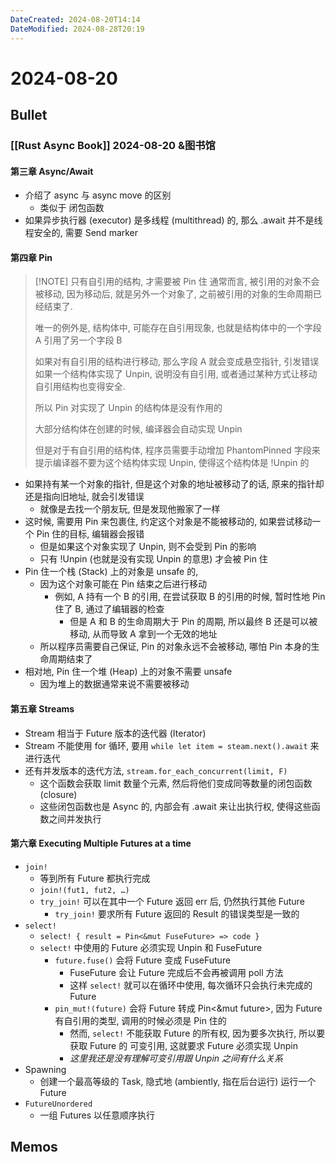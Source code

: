 ```yaml
---
DateCreated: 2024-08-20T14:14
DateModified: 2024-08-28T20:19
---
```

# 2024-08-20

## Bullet

### [[Rust Async Book]] 2024-08-20 &图书馆

#### 第三章 Async/Await

- 介绍了 async 与 async move 的区别
	- 类似于 闭包函数
- 如果异步执行器 (executor) 是多线程 (multithread) 的, 那么 .await 并不是线程安全的, 需要 Send marker

#### 第四章 Pin

> [!NOTE] 只有自引用的结构, 才需要被 Pin 住
> 通常而言, 被引用的对象不会被移动, 因为移动后, 就是另外一个对象了, 之前被引用的对象的生命周期已经结束了.
>
> 唯一的例外是, 结构体中, 可能存在自引用现象, 也就是结构体中的一个字段 A 引用了另一个字段 B
>
> 如果对有自引用的结构进行移动, 那么字段 A 就会变成悬空指针, 引发错误
> 如果一个结构体实现了 Unpin, 说明没有自引用, 或者通过某种方式让移动自引用结构也变得安全.
>
> 所以 Pin 对实现了 Unpin 的结构体是没有作用的
>
> 大部分结构体在创建的时候, 编译器会自动实现 Unpin
>
> 但是对于有自引用的结构体, 程序员需要手动增加 PhantomPinned 字段来提示编译器不要为这个结构体实现 Unpin, 使得这个结构体是 !Unpin 的

- 如果持有某一个对象的指针, 但是这个对象的地址被移动了的话, 原来的指针却还是指向旧地址, 就会引发错误
	- 就像是去找一个朋友玩, 但是发现他搬家了一样
- 这时候, 需要用 Pin 来包裹住, 约定这个对象是不能被移动的, 如果尝试移动一个 Pin 住的目标, 编辑器会报错
	- 但是如果这个对象实现了 Unpin, 则不会受到 Pin 的影响
	- 只有 !Unpin (也就是没有实现 Unpin 的意思) 才会被 Pin 住
- Pin 住一个栈 (Stack) 上的对象是 unsafe 的,
	- 因为这个对象可能在 Pin 结束之后进行移动
		- 例如, A 持有一个 B 的引用, 在尝试获取 B 的引用的时候, 暂时性地 Pin 住了 B, 通过了编辑器的检查
			- 但是 A 和 B 的生命周期大于 Pin 的周期, 所以最终 B 还是可以被移动, 从而导致 A 拿到一个无效的地址
	- 所以程序员需要自己保证, Pin 的对象永远不会被移动, 哪怕 Pin 本身的生命周期结束了
- 相对地, Pin 住一个堆 (Heap) 上的对象不需要 unsafe
	- 因为堆上的数据通常来说不需要被移动

#### 第五章 Streams

- Stream 相当于 Future 版本的迭代器 (Iterator)
- Stream 不能使用 for 循环, 要用 `while let item = steam.next().await` 来进行迭代
- 还有并发版本的迭代方法, `stream.for_each_concurrent(limit, F)`
	- 这个函数会获取 limit 数量个元素, 然后将他们变成同等数量的闭包函数 (closure)
	- 这些闭包函数也是 Async 的, 内部会有 .await 来让出执行权, 使得这些函数之间并发执行

#### 第六章 Executing Multiple Futures at a time

- `join!`
	- 等到所有 Future 都执行完成
	- `join!(fut1, fut2, …)`
	- `try_join!` 可以在其中一个 Future 返回 err 后, 仍然执行其他 Future
		- `try_join!` 要求所有 Future 返回的 Result 的错误类型是一致的
- `select!`
	- `select! { result = Pin<&mut FuseFuture> => code }`
	- `select!` 中使用的 Future 必须实现 Unpin 和 FuseFuture
		- `future.fuse()` 会将 Future 变成 FuseFuture
			- FuseFuture 会让 Future 完成后不会再被调用 poll 方法
			- 这样 `select!` 就可以在循环中使用, 每次循环只会执行未完成的 Future
		- `pin_mut!(future)` 会将 Future 转成 Pin<&mut future>, 因为 Future 有自引用的类型, 调用的时候必须是 Pin 住的
			- 然而, `select!` 不能获取 Future 的所有权, 因为要多次执行, 所以要获取 Future 的 可变引用, 这就要求 Future 必须实现 Unpin
			- *这里我还是没有理解可变引用跟 Unpin 之间有什么关系*
- Spawning
	- 创建一个最高等级的 Task, 隐式地 (ambiently, 指在后台运行) 运行一个 Future
- `FutureUnordered`
	- 一组 Futures 以任意顺序执行

## Memos

